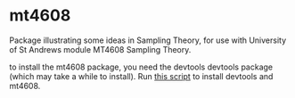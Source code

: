 # mt4608
Package illustrating some ideas in Sampling Theory, for use with University of St Andrews module MT4608 Sampling Theory.

to install the mt4608 package, you need the devtools devtools package (which may take a while to install). Run <a href="https://github.com/david-borchers/sampling/blob/master/inst/installscript.R" rel="nofollow">this script</a> to install devtools and mt4608.
